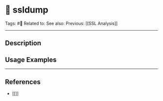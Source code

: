 # 💢 ssldump
Tags: #💢
Related to: 
See also: 
Previous: [[SSL Analysis]]

---
## Description


## Usage Examples


---
## References
- [[]]